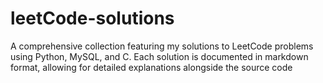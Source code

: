 # leetCode-solutions
A comprehensive collection featuring my solutions to LeetCode problems using Python, MySQL, and C. Each solution is documented in markdown format, allowing for detailed explanations alongside the source code
